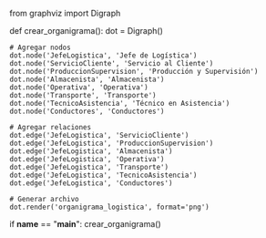 from graphviz import Digraph

def crear_organigrama():
    dot = Digraph()

    # Agregar nodos
    dot.node('JefeLogistica', 'Jefe de Logística')
    dot.node('ServicioCliente', 'Servicio al Cliente')
    dot.node('ProduccionSupervision', 'Producción y Supervisión')
    dot.node('Almacenista', 'Almacenista')
    dot.node('Operativa', 'Operativa')
    dot.node('Transporte', 'Transporte')
    dot.node('TecnicoAsistencia', 'Técnico en Asistencia')
    dot.node('Conductores', 'Conductores')

    # Agregar relaciones
    dot.edge('JefeLogistica', 'ServicioCliente')
    dot.edge('JefeLogistica', 'ProduccionSupervision')
    dot.edge('JefeLogistica', 'Almacenista')
    dot.edge('JefeLogistica', 'Operativa')
    dot.edge('JefeLogistica', 'Transporte')
    dot.edge('JefeLogistica', 'TecnicoAsistencia')
    dot.edge('JefeLogistica', 'Conductores')

    # Generar archivo
    dot.render('organigrama_logistica', format='png')

if __name__ == "__main__":
    crear_organigrama()
